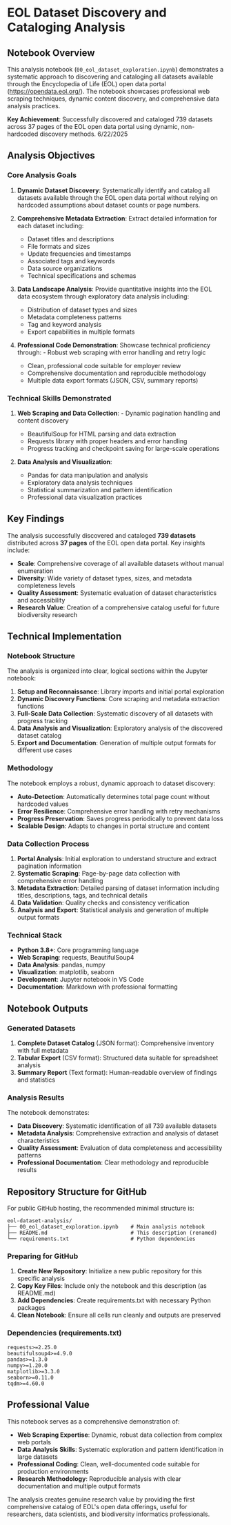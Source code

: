 # EOL Dataset Discovery and Cataloging Analysis

## Notebook Overview

This analysis notebook (`00_eol_dataset_exploration.ipynb`) demonstrates a systematic approach to discovering and cataloging all datasets available through the Encyclopedia of Life (EOL) open data portal (https://opendata.eol.org/). The notebook showcases professional web scraping techniques, dynamic content discovery, and comprehensive data analysis practices.

**Key Achievement**: Successfully discovered and cataloged 739 datasets across 37 pages of the EOL open data portal using dynamic, non-hardcoded discovery methods. 6/22/2025


## Analysis Objectives

### Core Analysis Goals

1. **Dynamic Dataset Discovery**: Systematically identify and catalog all datasets available through the EOL open data portal without relying on hardcoded assumptions about dataset counts or page numbers.

2. **Comprehensive Metadata Extraction**: Extract detailed information for each dataset including:
   - Dataset titles and descriptions
   - File formats and sizes
   - Update frequencies and timestamps
   - Associated tags and keywords
   - Data source organizations
   - Technical specifications and schemas

3. **Data Landscape Analysis**: Provide quantitative insights into the EOL data ecosystem through exploratory data analysis including:
   - Distribution of dataset types and sizes
   - Metadata completeness patterns
   - Tag and keyword analysis
   - Export capabilities in multiple formats

4. **Professional Code Demonstration**: Showcase technical proficiency through:   - Robust web scraping with error handling and retry logic
   - Clean, professional code suitable for employer review
   - Comprehensive documentation and reproducible methodology
   - Multiple data export formats (JSON, CSV, summary reports)

### Technical Skills Demonstrated

1. **Web Scraping and Data Collection**:   - Dynamic pagination handling and content discovery
   - BeautifulSoup for HTML parsing and data extraction
   - Requests library with proper headers and error handling
   - Progress tracking and checkpoint saving for large-scale operations

2. **Data Analysis and Visualization**:
   - Pandas for data manipulation and analysis
   - Exploratory data analysis techniques
   - Statistical summarization and pattern identification
   - Professional data visualization practices

## Key Findings

The analysis successfully discovered and cataloged **739 datasets** distributed across **37 pages** of the EOL open data portal. Key insights include:

- **Scale**: Comprehensive coverage of all available datasets without manual enumeration
- **Diversity**: Wide variety of dataset types, sizes, and metadata completeness levels
- **Quality Assessment**: Systematic evaluation of dataset characteristics and accessibility
- **Research Value**: Creation of a comprehensive catalog useful for future biodiversity research

## Technical Implementation

### Notebook Structure

The analysis is organized into clear, logical sections within the Jupyter notebook:

1. **Setup and Reconnaissance**: Library imports and initial portal exploration
2. **Dynamic Discovery Functions**: Core scraping and metadata extraction functions
3. **Full-Scale Data Collection**: Systematic discovery of all datasets with progress tracking
4. **Data Analysis and Visualization**: Exploratory analysis of the discovered dataset catalog
5. **Export and Documentation**: Generation of multiple output formats for different use cases

### Methodology

The notebook employs a robust, dynamic approach to dataset discovery:

- **Auto-Detection**: Automatically determines total page count without hardcoded values
- **Error Resilience**: Comprehensive error handling with retry mechanisms
- **Progress Preservation**: Saves progress periodically to prevent data loss
- **Scalable Design**: Adapts to changes in portal structure and content

### Data Collection Process

1. **Portal Analysis**: Initial exploration to understand structure and extract pagination information
2. **Systematic Scraping**: Page-by-page data collection with comprehensive error handling
3. **Metadata Extraction**: Detailed parsing of dataset information including titles, descriptions, tags, and technical details
4. **Data Validation**: Quality checks and consistency verification
5. **Analysis and Export**: Statistical analysis and generation of multiple output formats

### Technical Stack

- **Python 3.8+**: Core programming language
- **Web Scraping**: requests, BeautifulSoup4
- **Data Analysis**: pandas, numpy
- **Visualization**: matplotlib, seaborn
- **Development**: Jupyter notebook in VS Code
- **Documentation**: Markdown with professional formatting

## Notebook Outputs

### Generated Datasets

1. **Complete Dataset Catalog** (JSON format): Comprehensive inventory with full metadata
2. **Tabular Export** (CSV format): Structured data suitable for spreadsheet analysis  
3. **Summary Report** (Text format): Human-readable overview of findings and statistics

### Analysis Results

The notebook demonstrates:
- **Data Discovery**: Systematic identification of all 739 available datasets
- **Metadata Analysis**: Comprehensive extraction and analysis of dataset characteristics
- **Quality Assessment**: Evaluation of data completeness and accessibility patterns
- **Professional Documentation**: Clear methodology and reproducible results

## Repository Structure for GitHub

For public GitHub hosting, the recommended minimal structure is:

```
eol-dataset-analysis/
├── 00_eol_dataset_exploration.ipynb    # Main analysis notebook
├── README.md                           # This description (renamed)
└── requirements.txt                    # Python dependencies
```

### Preparing for GitHub

1. **Create New Repository**: Initialize a new public repository for this specific analysis
2. **Copy Key Files**: Include only the notebook and this description (as README.md)
3. **Add Dependencies**: Create requirements.txt with necessary Python packages
4. **Clean Notebook**: Ensure all cells run cleanly and outputs are preserved

### Dependencies (requirements.txt)

```
requests>=2.25.0
beautifulsoup4>=4.9.0
pandas>=1.3.0
numpy>=1.20.0
matplotlib>=3.3.0
seaborn>=0.11.0
tqdm>=4.60.0
```

## Professional Value

This notebook serves as a comprehensive demonstration of:

- **Web Scraping Expertise**: Dynamic, robust data collection from complex web portals
- **Data Analysis Skills**: Systematic exploration and pattern identification in large datasets  
- **Professional Coding**: Clean, well-documented code suitable for production environments
- **Research Methodology**: Reproducible analysis with clear documentation and multiple output formats

The analysis creates genuine research value by providing the first comprehensive catalog of EOL's open data offerings, useful for researchers, data scientists, and biodiversity informatics professionals.
